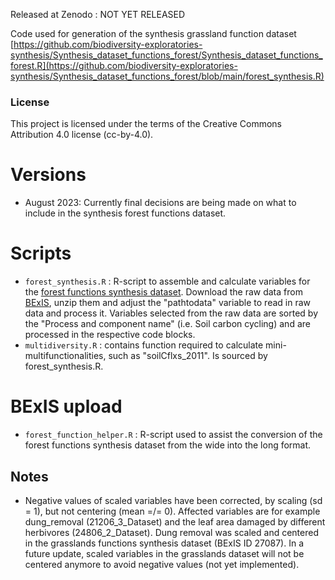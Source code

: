 Released at Zenodo : NOT YET RELEASED

Code used for generation of the synthesis grassland function dataset [https://github.com/biodiversity-exploratories-synthesis/Synthesis_dataset_functions_forest/Synthesis_dataset_functions_forest.R](https://github.com/biodiversity-exploratories-synthesis/Synthesis_dataset_functions_forest/blob/main/forest_synthesis.R)

### License

This project is licensed under the terms of the Creative Commons Attribution 4.0 license (cc-by-4.0).

# Versions

- August 2023: Currently final decisions are being made on what to include in the synthesis forest functions dataset.

# Scripts

- `forest_synthesis.R` : R-script to assemble and calculate variables for the [forest functions synthesis dataset](https://github.com/biodiversity-exploratories-synthesis/Synthesis_dataset_functions_forest/blob/main/BE_synthesis_forest_dat.txt). Download the raw data from [BExIS](https://www.bexis.uni-jena.de/ddm), unzip them and adjust the "pathtodata" variable to read in raw data and process it. Variables selected from the raw data are sorted by the "Process and component name" (i.e. Soil carbon cycling) and are processed in the respective code blocks.
- `multidiversity.R` : contains function required to calculate mini-multifunctionalities, such as "soilCflxs_2011". Is sourced by forest_synthesis.R.

# BExIS upload

- `forest_function_helper.R` : R-script used to assist the conversion of the forest functions synthesis dataset from the wide into the long format.

## Notes

- Negative values of scaled variables have been corrected, by scaling (sd = 1), but not centering (mean =/= 0). Affected variables are for example dung_removal (21206_3_Dataset) and the leaf area damaged by different herbivores (24806_2_Dataset). Dung removal was scaled and centered in the grasslands functions synthesis dataset (BExIS ID 27087). In a future update, scaled variables in the grasslands dataset will not be centered anymore to avoid negative values (not yet implemented).
